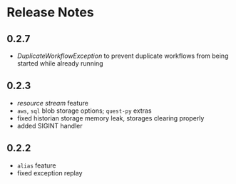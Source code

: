 # Release Notes

## 0.2.7
- *DuplicateWorkflowException* to prevent duplicate workflows from being started while already running

## 0.2.3

- *resource stream* feature
- `aws`, `sql` blob storage options; `quest-py` extras
- fixed historian storage memory leak, storages clearing properly
- added SIGINT handler

## 0.2.2

- `alias` feature
- fixed exception replay